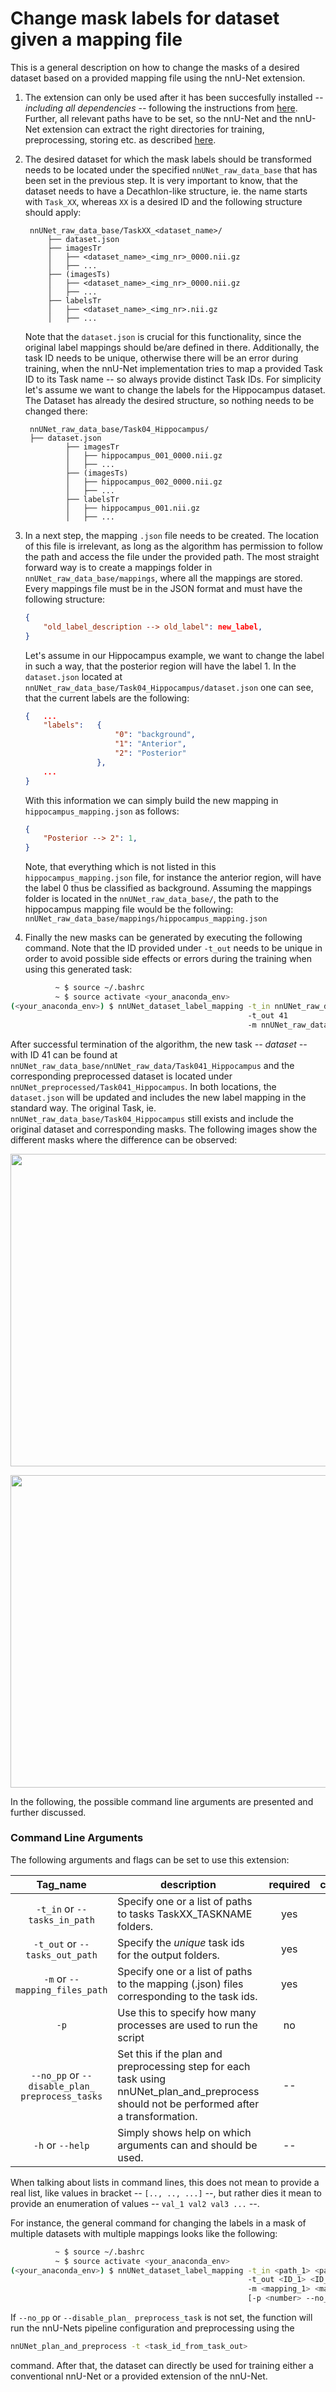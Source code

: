 
# Change mask labels for dataset given a mapping file

This is a general description on how to change the masks of a desired dataset based on a provided mapping file using the nnU-Net extension.

1. The extension can only be used after it has been succesfully installed *-- including all dependencies --* following the instructions from [here](../README.md#installation). Further, all relevant paths have to be set, so the nnU-Net and the nnU-Net extension can extract the right directories for training, preprocessing, storing etc. as described [here](https://github.com/MIC-DKFZ/nnUNet/blob/master/documentation/setting_up_paths.md).

2. The desired dataset for which the mask labels should be transformed needs to be located under the specified `nnUNet_raw_data_base` that has been set in the previous step. It is very important to know, that the dataset needs to have a Decathlon-like structure, ie. the name starts with `Task_XX`, whereas `XX` is a desired ID and the following structure should apply:

	    nnUNet_raw_data_base/TaskXX_<dataset_name>/
	        ├── dataset.json
	        ├── imagesTr
	        │   ├── <dataset_name>_<img_nr>_0000.nii.gz
	        │   ├── ...
	        ├── (imagesTs)
	        │   ├── <dataset_name>_<img_nr>_0000.nii.gz
	        │   ├── ...
	        ├── labelsTr
	        │   ├── <dataset_name>_<img_nr>.nii.gz
	        │   ├── ...

	Note that the `dataset.json` is crucial for this functionality, since the original label mappings should be/are  defined in there. Additionally, the task ID needs to be unique, otherwise there will be an error during training, when the nnU-Net implementation tries to map a provided Task ID to its Task name -- so always provide distinct Task IDs. For simplicity let's assume we want to change the labels for the Hippocampus dataset. The Dataset has already the desired structure, so nothing needs to be changed there:

		nnUNet_raw_data_base/Task04_Hippocampus/
		├── dataset.json
		        ├── imagesTr
		        │   ├── hippocampus_001_0000.nii.gz
		        │   ├── ...
		        ├── (imagesTs)
		        │   ├── hippocampus_002_0000.nii.gz
		        │   ├── ...
		        ├── labelsTr
		        │   ├── hippocampus_001.nii.gz
		        │   ├── ...

3. In a next step, the mapping `.json` file needs to be created. The location of this file is irrelevant, as long as the algorithm has permission to follow the path and access the file under the provided path. The most straight forward way is to create a mappings folder in `nnUNet_raw_data_base/mappings`, where all the mappings are stored. Every mappings file must be in the JSON format and must have the following structure:
	```json
	{
		"old_label_description --> old_label": new_label,
	}
	```
	Let's assume in our Hippocampus example, we want to change the label in such a way, that the posterior region will have the label 1. In the `dataset.json` located at `nnUNet_raw_data_base/Task04_Hippocampus/dataset.json` one can see, that the current labels are the following:
	```json
	{	...
		"labels":	{
						"0": "background",
						"1": "Anterior",
						"2": "Posterior"
					},
		...
	}
	```
	With this information we can simply build the new mapping in `hippocampus_mapping.json` as follows:
	```json
	{
		"Posterior --> 2": 1,
	}
	```
	
	Note, that everything which is not listed in this `hippocampus_mapping.json` file, for instance the anterior region, will have the label 0 thus be classified as background. Assuming the mappings folder is located in the `nnUNet_raw_data_base/`, the path to the hippocampus mapping file would be the following: `nnUNet_raw_data_base/mappings/hippocampus_mapping.json`

4. Finally the new masks can be generated by executing the following command. Note that the ID provided under `-t_out` needs to be unique in order to avoid possible side effects or errors during the training when using this generated task:
```bash
          ~ $ source ~/.bashrc
          ~ $ source activate <your_anaconda_env>
(<your_anaconda_env>) $ nnUNet_dataset_label_mapping -t_in nnUNet_raw_data_base/Task04_Hippocampus 
													 -t_out 41
													 -m nnUNet_raw_data_base/mappings/hippocampus_mapping.json
```
After successful termination of the algorithm, the new task *-- dataset --* with ID 41 can be found at `nnUNet_raw_data_base/nnUNet_raw_data/Task041_Hippocampus` and the corresponding preprocessed dataset is located under `nnUNet_preprocessed/Task041_Hippocampus`. In both locations, the `dataset.json` will be updated and includes the new label mapping in the standard way. The original Task, ie. `nnUNet_raw_data_base/Task04_Hippocampus` still exists and include the original dataset and corresponding masks. The following images show the different masks where the difference can be observed:

<p align="center">
	<img src="references/HC_044_orig_mask.png" width="700" height="500"/>
</p>

<p align="center">
	<img src="references/HC_044_changed_mask.png" width="700" height="500"/>
</p>


In the following, the possible command line arguments are presented and further discussed.

### Command Line Arguments
The following arguments and flags can be set to use this extension:

| Tag_name | description | required | choices | default | 
|:-:|-|:-:|:-:|:-:|
| `-t_in` or `--tasks_in_path` | Specify one or a list of paths to tasks TaskXX_TASKNAME folders. | yes | -- | -- |
| `-t_out` or `--tasks_out_path` | Specify the *unique* task ids for the output folders. | yes | -- | -- |
| `-m` or `--mapping_files_path` | Specify one or a list of paths to the mapping (.json) files corresponding to the task ids. | yes | -- | -- |
| `-p` | Use this to specify how many processes are used to run the script | no | -- | `default_num_threads` from nnunet/configuration.py |
| `--no_pp` or `--disable_plan_ preprocess_tasks` | Set this if the plan and preprocessing step for each task using nnUNet_plan_and_preprocess should not be performed after a transformation. | -- | -- | `False` |
| `-h` or `--help` | Simply shows help on which arguments can and should be used. | -- | -- | -- |

When talking about lists in command lines, this does not mean to provide a real list, like values in bracket *--* `[.., .., ...]`  *--*, but rather dies it mean to provide an enumeration of values *--* `val_1 val2 val3 ...` *--*.

For instance, the general command for changing the labels in a mask of multiple datasets with multiple mappings  looks like the following:

```bash
          ~ $ source ~/.bashrc
          ~ $ source activate <your_anaconda_env>
(<your_anaconda_env>) $ nnUNet_dataset_label_mapping -t_in <path_1> <path_2> ... <path_n> 
													 -t_out <ID_1> <ID_2> ... <ID_n> 
													 -m <mapping_1> <mapping_2> ... <mapping_n> 
													 [-p <number> --no_pp]
```

If `--no_pp` or `--disable_plan_ preprocess_task` is not set, the function will run the nnU-Nets pipeline configuration and preprocessing using the 
```bash
nnUNet_plan_and_preprocess -t <task_id_from_task_out>
```
command. After that, the dataset can directly be used for training either a conventional nnU-Net or a provided extension of the nnU-Net.